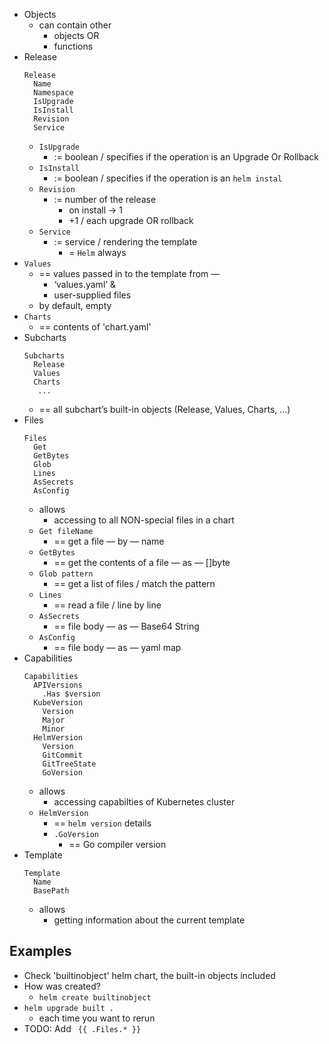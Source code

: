 - Objects
    - can contain other
        - objects OR
        - functions
- Release
    ```
    Release
      Name
      Namespace
      IsUpgrade
      IsInstall
      Revision
      Service
    ```
  - `IsUpgrade`
    - := boolean / specifies if the operation is an Upgrade Or Rollback
  - `IsInstall`
    - := boolean / specifies if the operation is an `helm instal`
  - `Revision`
    - := number of the release
      - on install → 1
      - +1 / each upgrade OR rollback
  - `Service`
    - := service / rendering the template
      - = `Helm` always
- `Values`
    - == values passed in to the template from —
        - ‘values.yaml’ &
        - user-supplied files
    - by default, empty
- `Charts`
    - == contents of 'chart.yaml'
- Subcharts
    ```
    Subcharts
      Release
      Values
      Charts
       ...
    ```
  - == all subchart’s built-in objects (Release, Values, Charts, …)
- Files
    ```
    Files
      Get
      GetBytes
      Glob
      Lines
      AsSecrets
      AsConfig
    ```
  - allows
    - accessing to all NON-special files in a chart
  - `Get fileName`
    - == get a file — by — name
  - `GetBytes`
    - == get the contents of a file — as — []byte
  - `Glob pattern`
    - == get a list of files / match the pattern
  - `Lines`
    - == read a file / line by line
  - `AsSecrets`
    - == file body — as — Base64 String
  - `AsConfig`
    - == file body — as — yaml map
- Capabilities
    ```
    Capabilities
      APIVersions
        .Has $version
      KubeVersion
        Version
        Major
        Minor
      HelmVersion
        Version
        GitCommit
        GitTreeState
        GoVersion
    ```
  - allows
    - accessing capabilties of Kubernetes cluster
  - `HelmVersion`
    - == `helm version` details
    - `.GoVersion`
      - == Go compiler version
- Template
    ```
    Template
      Name
      BasePath
    ```
  - allows
    - getting information about the current template

## Examples
* Check 'builtinobject' helm chart, the built-in objects included
* How was created?
  * `helm create builtinobject`
* `helm upgrade built .`
  * each time you want to rerun
* TODO: Add ` {{ .Files.* }}`